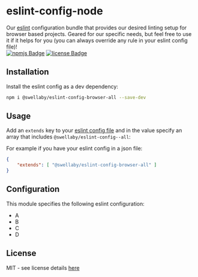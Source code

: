 # eslint-config-node
Our [eslint][eslint-url] configuration bundle that provides our desired linting setup for browser based projects. Geared for our specific needs, but feel free to use it if it helps for you (you can always override any rule in your eslint config file)!  
[![npmjs Badge][npmjs-version-badge]][npmjs-pkg-url] [![license Badge][license-badge]][license-url]

## Installation
Install the eslint config as a dev dependency:
```sh
npm i @swellaby/eslint-config-browser-all --save-dev
```

## Usage
Add an `extends` key to your [eslint config file][eslint-config-files-url] and in the value specify an array that includes `@swellaby/eslint-config--all`:

For example if you have your eslint config in a json file:
```json
{
    "extends": [ "@swellaby/eslint-config-browser-all" ]
}
``` 

## Configuration
This module specifies the following eslint configuration:

* A
* B
* C
* D

## License
MIT - see license details [here][license-url]

[npmjs-version-badge]: https://img.shields.io/npm/v/@swellaby/eslint-config-browser-all.svg
[npmjs-pkg-url]: https://www.npmjs.com/package/@swellaby/eslint-config-all
[eslint-url]: https://eslint.org/
[eslint-config-files-url]: https://eslint.org/docs/user-guide/configuring#using-configuration-files
[license-url]: https://github.com/swellaby/eslint-config/blob/master/LICENSE
[license-badge]: https://img.shields.io/github/license/swellaby/eslint-config.svg